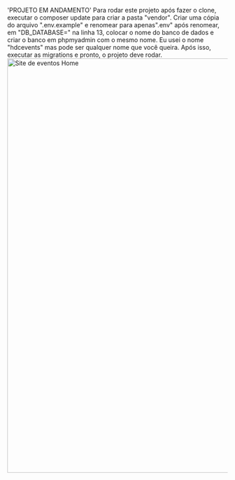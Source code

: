 'PROJETO EM ANDAMENTO'
Para rodar este projeto após fazer o clone, executar o composer update para criar a pasta "vendor".
Criar uma cópia do arquivo ".env.example" e renomear para apenas".env" após renomear, em "DB_DATABASE=" na linha 13, colocar o nome do banco de dados e criar o banco em phpmyadmin com o mesmo nome. Eu usei o nome "hdcevents" mas pode ser qualquer nome que você queira. Após isso, executar as migrations e pronto, o projeto deve rodar.
<img width="946" alt="Site de eventos Home" src="https://github.com/user-attachments/assets/2b2ee61f-f1b7-4ab9-9281-5fe5009f1b19">
